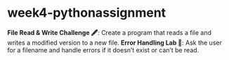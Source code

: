 # week4-pythonassignment
**File Read & Write Challenge 🖋️**: Create a program that reads a file and writes a modified version to a new file.
**Error Handling Lab 🧪**: Ask the user for a filename and handle errors if it doesn’t exist or can’t be read.
